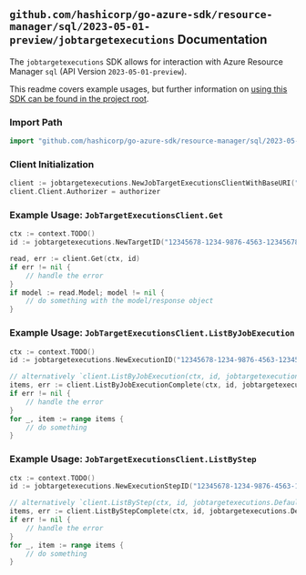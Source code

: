 
## `github.com/hashicorp/go-azure-sdk/resource-manager/sql/2023-05-01-preview/jobtargetexecutions` Documentation

The `jobtargetexecutions` SDK allows for interaction with Azure Resource Manager `sql` (API Version `2023-05-01-preview`).

This readme covers example usages, but further information on [using this SDK can be found in the project root](https://github.com/hashicorp/go-azure-sdk/tree/main/docs).

### Import Path

```go
import "github.com/hashicorp/go-azure-sdk/resource-manager/sql/2023-05-01-preview/jobtargetexecutions"
```


### Client Initialization

```go
client := jobtargetexecutions.NewJobTargetExecutionsClientWithBaseURI("https://management.azure.com")
client.Client.Authorizer = authorizer
```


### Example Usage: `JobTargetExecutionsClient.Get`

```go
ctx := context.TODO()
id := jobtargetexecutions.NewTargetID("12345678-1234-9876-4563-123456789012", "example-resource-group", "serverValue", "jobAgentValue", "jobValue", "jobExecutionIdValue", "stepValue", "targetIdValue")

read, err := client.Get(ctx, id)
if err != nil {
	// handle the error
}
if model := read.Model; model != nil {
	// do something with the model/response object
}
```


### Example Usage: `JobTargetExecutionsClient.ListByJobExecution`

```go
ctx := context.TODO()
id := jobtargetexecutions.NewExecutionID("12345678-1234-9876-4563-123456789012", "example-resource-group", "serverValue", "jobAgentValue", "jobValue", "jobExecutionIdValue")

// alternatively `client.ListByJobExecution(ctx, id, jobtargetexecutions.DefaultListByJobExecutionOperationOptions())` can be used to do batched pagination
items, err := client.ListByJobExecutionComplete(ctx, id, jobtargetexecutions.DefaultListByJobExecutionOperationOptions())
if err != nil {
	// handle the error
}
for _, item := range items {
	// do something
}
```


### Example Usage: `JobTargetExecutionsClient.ListByStep`

```go
ctx := context.TODO()
id := jobtargetexecutions.NewExecutionStepID("12345678-1234-9876-4563-123456789012", "example-resource-group", "serverValue", "jobAgentValue", "jobValue", "jobExecutionIdValue", "stepValue")

// alternatively `client.ListByStep(ctx, id, jobtargetexecutions.DefaultListByStepOperationOptions())` can be used to do batched pagination
items, err := client.ListByStepComplete(ctx, id, jobtargetexecutions.DefaultListByStepOperationOptions())
if err != nil {
	// handle the error
}
for _, item := range items {
	// do something
}
```
